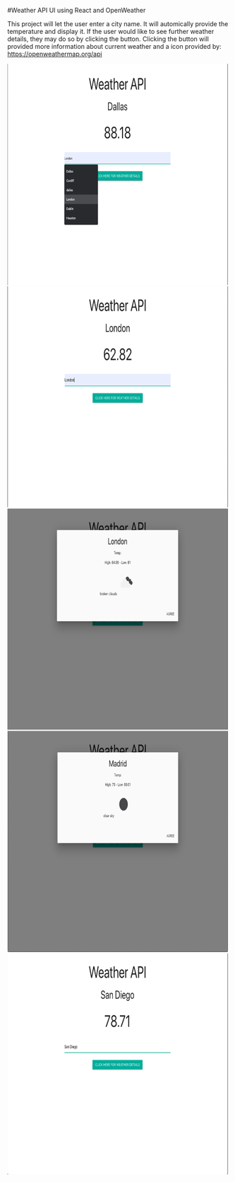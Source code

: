#Weather API UI using React and OpenWeather 

This project will let the user enter a city name. It will automically provide the temperature and display it.
If the user would like to see further weather details, they may do so by clicking the button.
Clicking the button will provided more information about current weather and a icon provided by:
https://openweathermap.org/api


<p float="left">
  <img src="https://github.com/JaimeGoB/Weather_API/blob/master/status/demo/Dallas.png" width="500" height="500" />
  <img src="https://github.com/JaimeGoB/Weather_API/blob/master/status/demo/London1.png" width="500" height="500" />
  <img src="https://github.com/JaimeGoB/Weather_API/blob/master/status/demo/London2.png" width="500" height="500" />
  <img src="https://github.com/JaimeGoB/Weather_API/blob/master/status/demo/Madrid.png" width="500" height="500" />
  <img src="https://github.com/JaimeGoB/Weather_API/blob/master/status/demo/SanDiego.png" width="500" height="500" />

</p>
